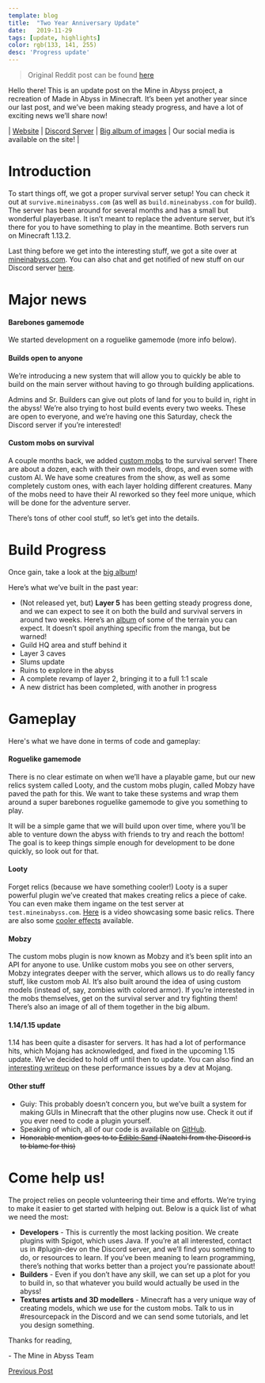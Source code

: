 ```yaml
---
template: blog
title:  "Two Year Anniversary Update"
date:   2019-11-29
tags: [update, highlights]
color: rgb(133, 141, 255)
desc: 'Progress update'
---
```


> Original Reddit post can be found [here](https://www.reddit.com/r/MadeInAbyss/comments/e3n3zd/mine_in_abyss_2_year_anniversary_update/)

Hello there! This is an update post on the Mine in Abyss project, a recreation of Made in Abyss in Minecraft. It’s been yet another year since our last post, and we’ve been making steady progress, and have a lot of exciting news we’ll share now!

| [Website](https://mineinabyss.com) | [Discord Server](https://discord.gg/2aVhDEq) | [Big album of images](https://imgur.com/a/XvWIwOM) | Our social media is available on the site! |

# Introduction
To start things off, we got a proper survival server setup! You can check it out at `survive.mineinabyss.com` (as well as `build.mineinabyss.com` for build). The server has been around for several months and has a small but wonderful playerbase. It isn’t meant to replace the adventure server, but it’s there for you to have something to play in the meantime. Both servers run on Minecraft 1.13.2.

Last thing before we get into the interesting stuff, we got a site over at [mineinabyss.com](https://mineinabyss.com). You can also chat and get notified of new stuff on our Discord server [here](https://discord.gg/2aVhDEq).

# Major news
#### Barebones gamemode
We started development on a roguelike gamemode (more info below).

#### Builds open to anyone
We’re introducing a new system that will allow you to quickly be able to build on the main server without having to go through building applications. 

Admins and Sr. Builders can give out plots of land for you to build in, right in the abyss! We’re also trying to host build events every two weeks. These are open to everyone, and we’re having one this Saturday, check the Discord server if you’re interested!

#### Custom mobs on survival
A couple months back, we added [custom mobs](https://imgur.com/unT8fPB) to the survival server! There are about a dozen, each with their own models, drops, and even some with custom AI. We have some creatures from the show, as well as some completely custom ones, with each layer holding different creatures. Many of the mobs need to have their AI reworked so they feel more unique, which will be done for the adventure server.

There’s tons of other cool stuff, so let’s get into the details.

# Build Progress

Once gain, take a look at the [big album](https://imgur.com/a/XvWIwOM)!

Here’s what we’ve built in the past year:

* (Not released yet, but) **Layer 5** has been getting steady progress done, and we can expect to see it on both the build and survival servers in around two weeks. Here’s an [album](https://imgur.com/a/vuKSG4Y) of some of the terrain you can expect. It doesn’t spoil anything specific from the manga, but be warned!
* Guild HQ area and stuff behind it
* Layer 3 caves
* Slums update
* Ruins to explore in the abyss
* A complete revamp of layer 2, bringing it to a full 1:1 scale
* A new district has been completed, with another in progress 

# Gameplay
Here's what we have done in terms of code and gameplay:

#### Roguelike gamemode
There is no clear estimate on when we’ll have a playable game, but our new relics system called Looty, and the custom mobs plugin, called Mobzy have paved the path for this. We want to take these systems and wrap them around a super barebones roguelike gamemode to give you something to play.

It will be a simple game that we will build upon over time, where you’ll be able to venture down the abyss with friends to try and reach the bottom! The goal is to keep things simple enough for development to be done quickly, so look out for that.

#### Looty
Forget relics (because we have something cooler!) Looty is a super powerful plugin we’ve created that makes creating relics a piece of cake. You can even make them ingame on the test server at `test.mineinabyss.com`. [Here](https://www.youtube.com/watch?v=1jhabjW9jHk) is a video showcasing some basic relics. There are also some [cooler effects](https://imgur.com/a/Bf6hbsM) available.

#### Mobzy
The custom mobs plugin is now known as Mobzy and it’s been split into an API for anyone to use. Unlike custom mobs you see on other servers, Mobzy integrates deeper with the server, which allows us to do really fancy stuff, like custom mob AI. It’s also built around the idea of using custom models (instead of, say, zombies with colored armor). If you’re interested in the mobs themselves, get on the survival server and try fighting them! There’s also an image of all of them together in the big album.

#### 1.14/1.15 update
1.14 has been quite a disaster for servers. It has had a lot of performance hits, which Mojang has acknowledged, and fixed in the upcoming 1.15 update. We’ve decided to hold off until then to update. You can also find an [interesting writeup](https://www.reddit.com/user/sliced_lime/comments/e00ohm/a_word_or_two_about_performance_in_minecraft/) on these performance issues by a dev at Mojang.

#### Other stuff
* Guiy: This probably doesn’t concern you, but we’ve built a system for making GUIs in Minecraft that the other plugins now use. Check it out if you ever need to code a plugin yourself.
* Speaking of which, all of our code is available on [GitHub](https://github.com/mineinabyss).
* ~~Honorable mention goes to to [Edible Sand](https://www.youtube.com/watch?v=MLxkUNFLCHk) (Naatchi from the Discord is to blame for this)~~

# Come help us!
The project relies on people volunteering their time and efforts. We’re trying to make it easier to get started with helping out. Below is a quick list of what we need the most:

* **Developers** - This is currently the most lacking position. We create plugins with Spigot, which uses Java. If you’re at all interested, contact us in #plugin-dev on the Discord server, and we’ll find you something to do, or resources to learn. If you’ve been meaning to learn programming, there’s nothing that works better than a project you’re passionate about!
* **Builders** - Even if you don’t have any skill, we can set up a plot for you to build in, so that whatever you build would actually be used in the abyss!
* **Textures artists and 3D modellers** - Minecraft has a very unique way of creating models, which we use for the custom mobs. Talk to us in #resourcepack in the Discord and we can send some tutorials, and let you design something.

Thanks for reading,

\- The Mine in Abyss Team

[Previous Post](https://www.reddit.com/r/MadeInAbyss/comments/a1xlwy/mine_in_abyss_one_year_progress_update/?st=jp4ngmlz&sh=8bffa722)

